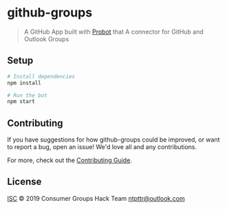 # github-groups

> A GitHub App built with [Probot](https://github.com/probot/probot) that A connector for GitHub and Outlook Groups

## Setup

```sh
# Install dependencies
npm install

# Run the bot
npm start
```

## Contributing

If you have suggestions for how github-groups could be improved, or want to report a bug, open an issue! We'd love all and any contributions.

For more, check out the [Contributing Guide](CONTRIBUTING.md).

## License

[ISC](LICENSE) © 2019 Consumer Groups Hack Team <ntpttr@outlook.com>
